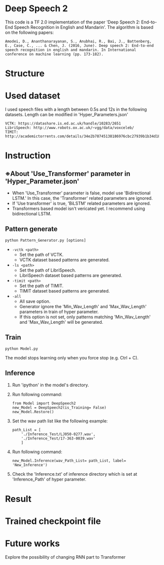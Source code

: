 # Deep Speech 2

This code is a TF 2.0 implementation of the paper 'Deep Speech 2: End-to-End Speech Recognition in English and Mandarin'. The algorithm is based on the following papers:

    Amodei, D., Ananthanarayanan, S., Anubhai, R., Bai, J., Battenberg, E., Case, C., ... & Chen, J. (2016, June). Deep speech 2: End-to-end speech recognition in english and mandarin. In International conference on machine learning (pp. 173-182).

# Structure

# Used dataset
I used speech files with a length between 0.5s and 12s in the following datasets. Length can be modified in 'Hyper_Parameters.json'

    VCTK: https://datashare.is.ed.ac.uk/handle/10283/2651
    LibriSpeech: http://www.robots.ox.ac.uk/~vgg/data/voxceleb/    
    TIMIT: http://academictorrents.com/details/34e2b78745138186976cbc27939b1b34d18bd5b3

# Instruction

## ※About 'Use_Transformer' parameter in 'Hyper_Parameter.json'

* When 'Use_Transformer' parameter is false, model use 'Bidirectional LSTM.' In this case, the 'Transformer' related parameters are ignored.
* If 'Use transformer' is true, 'BiLSTM' related parameters are ignored.
* Transformers based model isn't vericated yet. I recommend using bidirectional LSTM.

## Pattern generate

    python Pattern_Generator.py [options]

* `-vctk <path>`
    * Set the path of VCTK.
    * VCTK dataset based patterns are generated.
* `-ls <path>`
    * Set the path of LibriSpeech.
    * LibriSpeech dataset based patterns are generated.
* `-timit <path>`
    * Set the path of TIMIT.
    * TIMIT dataset based patterns are generated.
* `-all`
    * All save option.
    * Generator ignore the 'Min_Wav_Length' and 'Max_Wav_Length' parameters in train of hyper parameter.
    * If this option is not set, only patterns matching 'Min_Wav_Length' and 'Max_Wav_Length' will be generated.

## Train

    python Model.py

The model stops learning only when you force stop (e.g. Ctrl + C).

## Inference

1. Run 'ipython' in the model's directory.
2. Run following command:

    ```
    from Model import DeepSpeech2
    new_Model = DeepSpeech2(is_Training= False)
    new_Model.Restore()
    ```

3. Set the wav path list like the following example:

    ```
    path_List = [
        './Inference_Test/LJ050-0277.wav',
        './Inference_Test/17-363-0039.wav'
        ]
    ```

4. Run following command:

    ```
    new_Model.Inference(wav_Path_List= path_List, label= 'New_Inference')
    ```

5. Check the 'Inference.txt' of inference directory which is set at 'Inference_Path' of hyper parameter.

# Result

# Trained checkpoint file

# Future works

Explore the possibility of changing RNN part to Transformer
